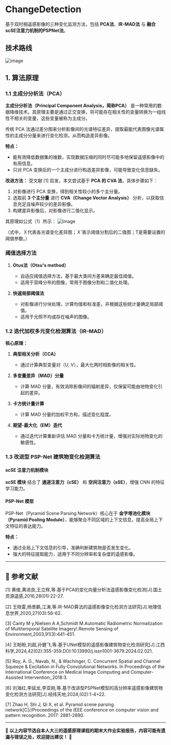# ChangeDetection

基于双时相遥感影像的三种变化监测方法，包括 **PCA法**、**IR-MAD法** 与 **融合scSE注意力机制的PSPNet法**。

## 技术路线
![image](https://github.com/user-attachments/assets/21d8e90f-a568-46fb-9615-4c60b3eca264)


## 1. 算法原理

### 1.1 主成分分析法（PCA）

**主成分分析法（Principal Component Analysis，简称PCA）** 是一种常用的数据降维技术。其原理主要是通过正交变换，将可能存在相关性的变量转换为一组线性不相关的变量，这些变量被称为主成分。

传统 PCA 法通过差分图来分析影像间的光谱特征差异，提取最能代表图像光谱属性的主成分分量来进行变化检测，从而构造差异影像。

**特点：**
- 能有效降低数据集的维数，实现数据压缩的同时尽可能多地保留遥感影像中的有用信息。
- 只对 PCA 变换后的一个主成分进行构造差异影像，可能导致变化信息缺失。

**改进方法：**
受文献 [1] 启发，本文尝试基于 **PCA 的 CVA 法**，具体步骤如下：
1. 对影像进行 PCA 变换，得到相关性较小的多个主分量。
2. 选取前 **3 个主分量** 进行 **CVA（Change Vector Analysis）** 分析，以获取信息充足且噪声较少的差异影像。
3. 构建差异影像后，对影像进行二值化显示。

其原理如公式（1）所示：
![image](https://github.com/user-attachments/assets/ff9bf2d9-139b-47d5-a4c6-a25c88f3e70a)

（式中，Ｘ代表各光谱变化差异图；Ｘ′表示阈值分割后的二值图；T是需要设置的阈值参数。）

### 阈值选择方法

1. **Otus法（Otsu's method）**
   - 自适应阈值选择方法，基于最大类间方差来确定最佳阈值。
   - 适用于双峰分布的图像，常用于图像分割和二值化处理。

2. **快速局部阈值法**
   - 对影像进行分块处理，计算均值和标准差，并根据这些统计量确定局部阈值。
   - 适用于光照不均或存在噪声的图像。

### 1.2 迭代加权多元变化检测算法（IR-MAD）

**核心原理：**
1. **典型相关分析（CCA）**
   - 通过计算典型变量对（U, V），最大化两时相影像的相关性。
2. **多变量差异（MAD）分量**
   - 计算 MAD 分量，有效消除影像间的辐射差异，仅保留可能由地物变化引起的差异。

3. **卡方统计量计算**
   - 计算 MAD 分量的加权平方和，描述变化程度。
4. **期望-最大化（EM）迭代**
   - 通过迭代计算重新评估 MAD 分量和卡方统计量，增强对实际地物变化的敏感性。

### 1.3 改进型 PSP-Net 建筑物变化检测算法

#### scSE 注意力机制模块

**scSE 模块** 结合了 **通道注意力（cSE）** 和 **空间注意力（sSE）**，增强 CNN 的特征学习能力。

#### PSP-Net 模型

PSP-Net（Pyramid Scene Parsing Network）核心在于 **金字塔池化模块（Pyramid Pooling Module）**，能够聚合不同区域的上下文信息，提高全局上下文特征的表达能力。

**特点：**
- 通过全局上下文信息的引导，准确判断建筑物是否发生变化。
- 强大的特征提取能力，适用于不同分辨率和复杂度的遥感影像。

---

## 📜 参考文献

[1]	黄维,黄进良,王立辉,等.基于PCA的变化向量分析法遥感影像变化检测[J].国土资源遥感,2016,28(01):22-27.

[2]	王晓雷,杨景鹏,江涛,等.IR-MAD算法的遥感影像变化检测方法研究[J].地理信息世界,2020,27(03):56-62.

[3]	Canty M y,Nielsen A A,Schmidt M.Automatic Radiometric Normalization of Multitemporal Satellite lmagery!.Remote Sensing of Environment,2003,91(3):441-451.

[4]	王盼盼,刘超,孙健飞,等.基于UNet模型的遥感影像建筑物变化检测研究[J].江西科学,2024,42(02):355-359.DOI:10.13990/j.issn1001-3679.2024.02.021.

[5]	Roy, A. G., Navab, N., & Wachinger, C. Concurrent Spatial and Channel Squeeze & Excitation in Fully Convolutional Networks. In Proceedings of the International Conference on Medical Image Computing and Computer-Assisted Intervention;,2018:3.

[6]	刘海红,李延龙,李亚刚,等.基于改进型PSPNet模型的高分辨率遥感影像建筑物变化检测方法研究[J].经纬天地,2024,(02):1-4+22.

[7]	Zhao H, Shi J, Qi X, et al. Pyramid scene parsing network[C]//Proceedings of the IEEE conference on computer vision and pattern recognition. 2017: 2881-2890.

---

📢 **以上内容节选自本人大三的遥感原理课程的期末大作业实验报告，内容可能有遗漏与错误之处，欢迎提出建议！** 🎯

